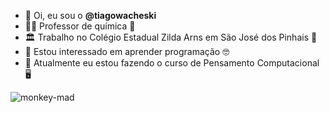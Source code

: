 - 👋 Oi, eu sou o **@tiagowacheski**
- 👨‍🏫 Professor de química 🧪
- 🏛️ Trabalho no Colégio Estadual Zilda Arns em São José dos Pinhais 🌲
- 👀 Estou interessado em aprender programação 🤓
- 🌱 Atualmente eu estou fazendo o curso de Pensamento Computacional 🖥️

![monkey-mad](https://media.tenor.com/ayqWELVeCzQAAAAC/monkey-mad.gif)
<!---
tiagowacheski/tiagowacheski is a ✨ special ✨ repository because its `README.md` (this file) appears on your GitHub profile.
You can click the Preview link to take a look at your changes.
--->
